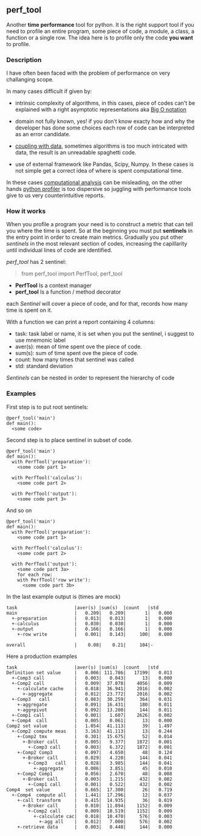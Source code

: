 ## perf_tool
Another **time performance** tool for python.
It is the right support tool if you need to profile an entire program, some piece of code, 
a module, a class, a function or a single row. The idea here is to profile only the code **you want** to profile.

### Description
I have often been faced with the problem of performance on very challanging scope.

In many cases difficult if given by:

* intrinsic complexity of algorithms, in this cases, piece of codes can't be explained with a right asymptotic 
representations aka [Big O notation](https://en.wikipedia.org/wiki/Big_O_notation)

* domain not fully known, yes! if you don't know exacty how and why the developer has done some choices each row of code 
can be interpreted as an error candidate.
  
* [coupling with data](https://en.wikipedia.org/wiki/Coupling_(computer_programming)), sometimes algorithms is too much
intricated with data, the result is an unreadable spaghetti code.

* use of external framework like Pandas, Scipy, Numpy. In these cases is not simple get a correct idea of where is spent 
computational time.

In these cases [computational analysis](https://en.wikipedia.org/wiki/Computational_complexity) can be misleading,
on the other hands [python profiler](https://docs.python.org/3.7/library/profile.html) is too dispersive so juggling 
with performance tools give to us very counterintuitive reports.


### How it works
When you profile a program your need is to construct a metric that can tell you where the time is spent.
So at the beginning you must put **sentinels** in the entry point in order to create main metrics.
Gradually you put other  *sentinels* in the most relevant section of codes, increasing the capillarity 
until individual lines of code are identified.


*perf_tool* has 2 sentinel:

> from perf_tool import PerfTool, perf_tool

* **PerfTool** Is a context manager 
* **perf_tool** Is a function / method decorator

each *Sentinel* will cover a piece of code, and for that, records how many time is spent on it. 

With a function we can print a report containing 4 columns:

* task: task label or name, it is set when you put the sentinel, i suggest to use mnemonic label
* aver(s): mean of time spent ove the piece of code.
* sum(s): sum of time spent ove the piece of code.
* count: how many times that sentinel was called
* std: standard deviation

*Sentinels* can be nested in order to represent the hierarchy of code 

### Examples

First step is to put root sentinels: 

```
@perf_tool('main')
def main():
  <some code>
```

Second step is to place sentinel in subset of code.

```
@perf_tool('main')
def main():
  with PerfTool('preparation'):
    <some code part 1>

  with PerfTool('calculus'):
    <some code part 2>

  with PerfTool('output'):
    <some code part 3>
```

And so on

```
@perf_tool('main')
def main():
  with PerfTool('preparation'):
    <some code part 1>

  with PerfTool('calculus'):
    <some code part 2>

  with PerfTool('output'):
    <some code part 3a>
    for each row:
    with PerfTool('row write'):
      <some code part 3b>
```

In the last example output is (times are mock)

```
task                     |aver(s) |sum(s)  |count   |std     
main                     |   0.209|   0.209|       1|   0.000
  +-preparation          |   0.013|   0.013|       1|   0.000
  +-calculus             |   0.030|   0.030|       1|   0.000
  +-output               |   0.166|   0.166|       1|   0.000
    +-row write          |   0.001|   0.143|     100|   0.000

overall                  |    0.08|    0.21|     104|-       
```

    
Here a production examples

```
task                     |aver(s) |sum(s)  |count   |std     
Definition set value     |   0.006| 111.786|   17199|   0.013
  +-Comp3 call           |   0.003|   0.043|      13|   0.000
  +-Comp2 call           |   0.009|  37.078|    4056|   0.009
    +-calculate cache    |   0.018|  36.941|    2016|   0.002
      +-aggregate        |   0.012|  23.772|    2016|   0.002
  +-Comp3   call         |   0.083|  30.259|     364|   0.031
    +-aggregate          |   0.091|  16.431|     180|   0.011
    +-agg+pivot          |   0.092|  13.200|     144|   0.011
  +-Comp1 call           |   0.001|   1.607|    2626|   0.002
  +-Comp4  call          |   0.005|   0.061|      13|   0.000
Comp2 set value          |   1.054|  41.113|      39|   1.497
  +-Comp2 compute meas   |   3.163|  41.113|      13|   0.244
    +-Comp2 tmx          |   0.301|  15.675|      52|   0.014
      +-Broker call      |   0.005|   9.377|    1872|   0.001
        +-Comp3 call     |   0.003|   6.372|    1872|   0.001
    +-Comp2 Comp3        |   0.097|   4.650|      48|   0.124
      +-Broker call      |   0.029|   4.220|     144|   0.041
        +-Comp3   call   |   0.028|   3.985|     144|   0.041
          +-aggregate    |   0.086|   3.851|      45|   0.010
    +-Comp2 Comp1        |   0.056|   2.670|      48|   0.008
      +-Broker call      |   0.003|   1.215|     432|   0.002
        +-Comp1 call     |   0.001|   0.522|     432|   0.002
Comp4  set value         |   0.665|  17.300|      26|   0.719
  +-Comp4  compute all   |   1.441|  17.296|      12|   0.037
    +-call transform     |   0.415|  14.935|      36|   0.019
      +-Broker call      |   0.010|  11.894|    1152|   0.009
        +-Comp2 call     |   0.009|  10.519|    1152|   0.009
          +-calculate cac|   0.018|  10.470|     576|   0.003
            +-agg all    |   0.012|   7.000|     576|   0.002
    +-retrieve data      |   0.003|   0.448|     144|   0.000
```


